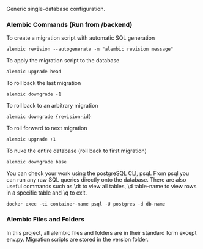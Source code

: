 Generic single-database configuration.

<h3>Alembic Commands (Run from /backend)</h3>

To create a migration script with automatic SQL generation
```
alembic revision --autogenerate -m "alembic revision message"
```


To apply the migration script to the database
```
alembic upgrade head
```


To roll back the last migration
```
alembic downgrade -1
```


To roll back to an arbitrary migration
```
alembic downgrade {revision-id}
```


To roll forward to next migration
```
alembic upgrade +1
```


To nuke the entire database (roll back to first migration)
```
alembic downgrade base
```


You can check your work using the postgreSQL CLI, psql. From psql you can run
any raw SQL queries directly onto the database. There are also useful commands
such as \dt to view all tables, \d table-name to view rows in a specific table
and \q to exit.
```
docker exec -ti container-name psql -U postgres -d db-name
```


<h3>Alembic Files and Folders</h3>
In this project, all alembic files and folders are in their standard form
except env.py. Migration scripts are stored in the version folder.